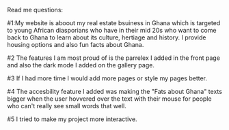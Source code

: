 Read me questions:

#1:My website is aboout my real estate bsuiness in Ghana which is targeted to young African diasporians who have in their mid 20s who want to come back to Ghana to learn about its culture, hertiage and history. I provide housing options and also fun facts about Ghana. 

#2 The features I am most proud of is the parrelex I added in the front page and also the dark mode I added on the gallery page. 

#3 If I had more time I would add more pages or style my pages better. 

#4 The accesbility feature I added was making the "Fats about Ghana" texts bigger when the user hovvered over the text with their mouse for people who can't really see small words that well. 

#5 I tried to make my project more interactive. 